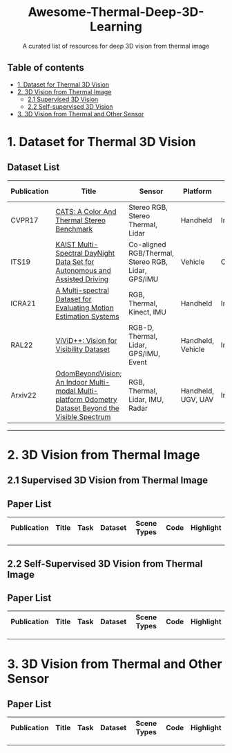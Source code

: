 <!--A curated list of resources for deep 3D vision from thermal image-->
<!-- PROJECT LOGO -->

<p align="center">
  <h1 align="center">Awesome-Thermal-Deep-3D-Learning</h1>
  <p align="center">A curated list of resources for deep 3D vision from thermal image
  </p>
</p>

<h2>Table of contents</h2>

- [1. Dataset for Thermal 3D Vision](#1-dataset-for-thermal-3d-vision)
- [2. 3D Vision from Thermal Image](#2-3d-vision-from-thermal-image)
  - [2.1 Supervised 3D Vision](#21-supervised-3d-vision-from-thermal-image)
  - [2.2 Self-supervised 3D Vision](#22-self-supervised-3d-vision-from-thermal-image)
- [3. 3D Vision from Thermal and Other Sensor](#3-3d-vision-from-thermal-and-other-sensor)

# 1. Dataset for Thermal 3D Vision

<h2>Dataset List</h2>

|Publication|Title|Sensor|Platform|Scene Types|Dataset Link|Highlight|
|-|-|-|-|-|-|-|
CVPR17 | [CATS: A Color And Thermal Stereo Benchmark](https://openaccess.thecvf.com/content_cvpr_2017/papers/Treible_CATS_A_Color_CVPR_2017_paper.pdf) | Stereo RGB, Stereo Thermal, Lidar | Handheld | In+Outdoor | [here](http://bigdatavision.org/cats/)| |
ITS19 | [KAIST Multi-Spectral DayNight Data Set for Autonomous and Assisted Driving](https://ieeexplore.ieee.org/document/8293689) | Co-aligned RGB/Thermal, Stereo RGB, Lidar, GPS/IMU | Vehicle | Outdoor | here | Large-scale outdoor dataset |
ICRA21 | [A Multi-spectral Dataset for Evaluating Motion Estimation Systems](https://arxiv.org/abs/2007.00622) | RGB, Thermal, Kinect, IMU | Handheld | In+Outdoor | [here](https://github.com/NGCLAB/multi-spectral-dataset)| Large-scale indoor datase|
RAL22 | [ViViD++: Vision for Visibility Dataset](https://arxiv.org/abs/2204.06183) | RGB-D, Thermal, Lidar, GPS/IMU, Event | Handheld, Vehicle | In+Outdoor| [here](https://visibilitydataset.github.io/) | Large-scale outdoor dataset |
Arxiv22 | [OdomBeyondVision; An Indoor Multi-modal Multi-platform Odometry Dataset Beyond the Visible Spectrum](https://arxiv.org/abs/2206.01589) | RGB, Thermal, Lidar, IMU, Radar | Handheld, UGV, UAV | Indoor | [here](https://github.com/MAPS-Lab/OdomBeyondVision) | Large-scale indoor dataset|
---


# 2. 3D Vision from Thermal Image

## 2.1 Supervised 3D Vision from Thermal Image

<h2>Paper List</h2>

|Publication|Title|Task|Dataset|Scene Types|Code|Highlight|
|-|-|-|-|-|-|-|

---
## 2.2 Self-Supervised 3D Vision from Thermal Image

<h2>Paper List</h2>

|Publication|Title|Task|Dataset|Scene Types|Code|Highlight|
|-|-|-|-|-|-|-|

---

# 3. 3D Vision from Thermal and Other Sensor

<h2>Paper List</h2>

|Publication|Title|Task|Dataset|Scene Types|Code|Highlight|
|-|-|-|-|-|-|-|

---
